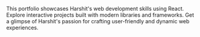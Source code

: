 This portfolio showcases Harshit's web development skills using React. Explore interactive projects built with modern libraries and frameworks. Get a glimpse of Harshit's passion for crafting user-friendly and dynamic web experiences.

